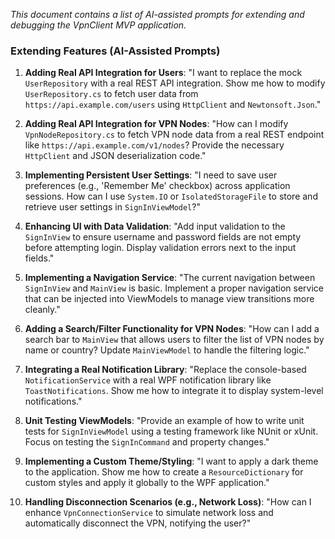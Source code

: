 _This document contains a list of AI-assisted prompts for extending and debugging the VpnClient MVP application._

### Extending Features (AI-Assisted Prompts)

1.  **Adding Real API Integration for Users**:
    "I want to replace the mock `UserRepository` with a real REST API integration. Show me how to modify `UserRepository.cs` to fetch user data from `https://api.example.com/users` using `HttpClient` and `Newtonsoft.Json`."

2.  **Adding Real API Integration for VPN Nodes**:
    "How can I modify `VpnNodeRepository.cs` to fetch VPN node data from a real REST endpoint like `https://api.example.com/v1/nodes`? Provide the necessary `HttpClient` and JSON deserialization code."

3.  **Implementing Persistent User Settings**:
    "I need to save user preferences (e.g., 'Remember Me' checkbox) across application sessions. How can I use `System.IO` or `IsolatedStorageFile` to store and retrieve user settings in `SignInViewModel`?"

4.  **Enhancing UI with Data Validation**:
    "Add input validation to the `SignInView` to ensure username and password fields are not empty before attempting login. Display validation errors next to the input fields."

5.  **Implementing a Navigation Service**:
    "The current navigation between `SignInView` and `MainView` is basic. Implement a proper navigation service that can be injected into ViewModels to manage view transitions more cleanly."

6.  **Adding a Search/Filter Functionality for VPN Nodes**:
    "How can I add a search bar to `MainView` that allows users to filter the list of VPN nodes by name or country? Update `MainViewModel` to handle the filtering logic."

7.  **Integrating a Real Notification Library**:
    "Replace the console-based `NotificationService` with a real WPF notification library like `ToastNotifications`. Show me how to integrate it to display system-level notifications."

8.  **Unit Testing ViewModels**:
    "Provide an example of how to write unit tests for `SignInViewModel` using a testing framework like NUnit or xUnit. Focus on testing the `SignInCommand` and property changes."

9.  **Implementing a Custom Theme/Styling**:
    "I want to apply a dark theme to the application. Show me how to create a `ResourceDictionary` for custom styles and apply it globally to the WPF application."

10. **Handling Disconnection Scenarios (e.g., Network Loss)**:
    "How can I enhance `VpnConnectionService` to simulate network loss and automatically disconnect the VPN, notifying the user?"

